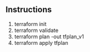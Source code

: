 ## Instructions

1. terraform init
2. terraform validate
3. terraform plan -out tfplan_v1
4. terraform apply tfplan
